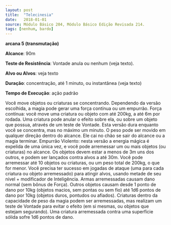 ```yaml
---
layout: post
title:  "Telecinesia"
date:   2018-01-01
source: Módulo Básico 204, Módulo Básico Edição Revisada 214.
tags: [nenhum, bardo]
---
```


**arcana 5 (transmutação)**

**Alcance**: 90m

**Teste de Resistência**: Vontade anula ou nenhum (veja texto).

**Alvo ou Alvos**: veja texto

**Duração**: concentração, até 1 minuto, ou instantânea (veja texto)

**Tempo de Execução**: ação padrão

Você move objetos ou criaturas se concentrando. Dependendo da versão escolhida, a magia pode gerar uma força contínua ou um empurrão.
Força contínua: você move uma criatura ou objeto com até 200kg, a até 6m por rodada. Uma criatura pode anular o efeito sobre ela, ou sobre um objeto que possua, através de um teste de Vontade.
Esta versão dura enquanto você se concentra, mas no máximo um minuto. O peso pode ser movido em qualquer direção dentro do alcance. Ele cai no chão se sair do alcance ou a magia terminar.
Empurrão Violento: nesta versão a energia mágica é expelida de uma única vez, e você pode arremessar um ou mais objetos (ou criaturas) no alcance. Os objetos devem estar a menos de 3m uns dos outros, e podem ser lançados contra alvos a até 30m. Você pode arremessar até 10 objetos ou criaturas, ou um peso total de 200kg, o que for menor.
Você precisa ter sucesso em jogadas de ataque (uma para cada criatura ou objeto arremessado) para atingir alvos, usando metade de seu nível + modificador de Inteligência. Armas arremessadas causam dano normal (sem bônus de Força). Outros objetos causam desde 1 ponto de dano por 10kg (objetos macios, sem pontas ou sem fio) até 1d6 pontos de dano por 10kg (objetos duros, pontudos ou afiados).
Criaturas dentro da capacidade de peso da magia podem ser arremessadas, mas realizam um teste de Vontade para evitar o efeito (em si mesmas, ou objetos que estejam segurando). Uma criatura arremessada contra uma superfície sólida sofre 1d6 pontos de dano.
